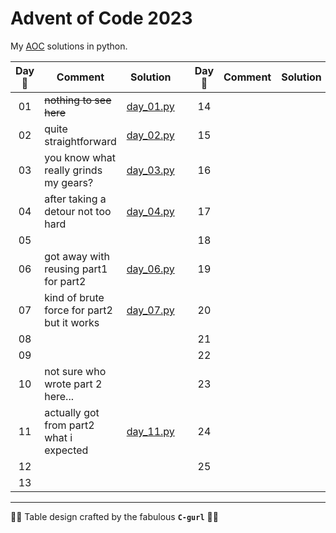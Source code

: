 # Advent of Code 2023

My [AOC](https://adventofcode.com/2023) solutions in python.

| Day :christmas_tree: | Comment                                    | Solution                         |     | Day :christmas_tree: | Comment | Solution                |
| :------------------: | ------------------------------------------ | -------------------------------- | --- | :------------------: | ------- | ----------------------- |
|          01          | ~~nothing to see here~~                    | [day_01.py](solutions/day_01.py) |     |          14          |         | [](solutions/day_14.py) |
|          02          | quite straightforward                      | [day_02.py](solutions/day_02.py) |     |          15          |         | [](solutions/day_15.py) |
|          03          | you know what really grinds my gears?      | [day_03.py](solutions/day_03.py) |     |          16          |         | [](solutions/day_16.py) |
|          04          | after taking a detour not too hard         | [day_04.py](solutions/day_04.py) |     |          17          |         | [](solutions/day_17.py) |
|          05          |                                            | [](solutions/day_05.py)          |     |          18          |         | [](solutions/day_18.py) |
|          06          | got away with reusing part1 for part2      | [day_06.py](solutions/day_06.py) |     |          19          |         | [](solutions/day_19.py) |
|          07          | kind of brute force for part2 but it works | [day_07.py](solutions/day_07.py) |     |          20          |         | [](solutions/day_20.py) |
|          08          |                                            | [](solutions/day_08.py)          |     |          21          |         | [](solutions/day_21.py) |
|          09          |                                            | [](solutions/day_09.py)          |     |          22          |         | [](solutions/day_22.py) |
|          10          | not sure who wrote part 2 here...          | [](solutions/day_10.py)          |     |          23          |         | [](solutions/day_23.py) |
|          11          | actually got from part2 what i expected    | [day_11.py](solutions/day_11.py) |     |          24          |         | [](solutions/day_24.py) |
|          12          |                                            | [](solutions/day_12.py)          |     |          25          |         | [](solutions/day_25.py) |
|          13          |                                            | [](solutions/day_13.py)          |

---

🚀✨ Table design crafted by the fabulous **`C-gurl`** 🎩🔮
